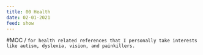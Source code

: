```yaml
---
title: 00 Health
date: 02-01-2021
feed: show
---
```

#MOC / `for health related references that I personally take interests like autism, dyslexia, vision, and painkillers.`
